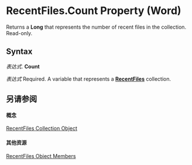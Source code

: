 
# RecentFiles.Count Property (Word)

Returns a  **Long** that represents the number of recent files in the collection. Read-only.


## Syntax

 _表达式_. **Count**

 _表达式_ Required. A variable that represents a **[RecentFiles](c2d5e0b1-0d79-2fa7-c475-e5cace59ba1f.md)** collection.


## 另请参阅


#### 概念


[RecentFiles Collection Object](c2d5e0b1-0d79-2fa7-c475-e5cace59ba1f.md)
#### 其他资源


[RecentFiles Object Members](http://msdn.microsoft.com/library/c91525fe-ca22-1f7a-6263-59a59e733f2d%28Office.15%29.aspx)